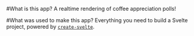 #What is this app?
A realtime rendering of coffee appreciation polls! 

#What was used to make this app?
Everything you need to build a Svelte project, powered by [`create-svelte`](https://github.com/sveltejs/kit/tree/master/packages/create-svelte).
